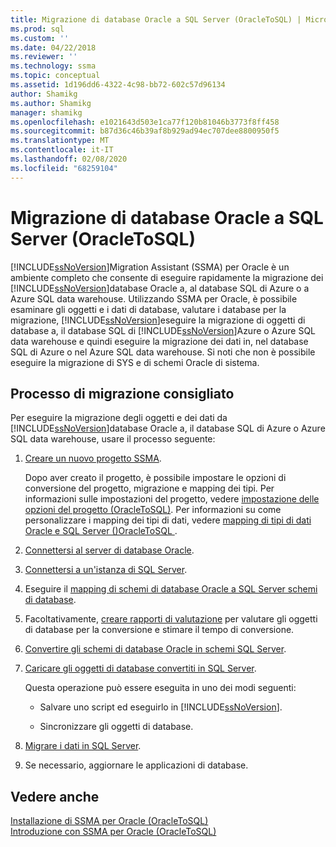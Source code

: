 ```yaml
---
title: Migrazione di database Oracle a SQL Server (OracleToSQL) | Microsoft Docs
ms.prod: sql
ms.custom: ''
ms.date: 04/22/2018
ms.reviewer: ''
ms.technology: ssma
ms.topic: conceptual
ms.assetid: 1d196dd6-4322-4c98-bb72-602c57d96134
author: Shamikg
ms.author: Shamikg
manager: shamikg
ms.openlocfilehash: e1021643d503e1ca77f120b81046b3773f8ff458
ms.sourcegitcommit: b87d36c46b39af8b929ad94ec707dee8800950f5
ms.translationtype: MT
ms.contentlocale: it-IT
ms.lasthandoff: 02/08/2020
ms.locfileid: "68259104"
---
```

# <a name="migrating-oracle-databases-to-sql-server-oracletosql"></a>Migrazione di database Oracle a SQL Server (OracleToSQL)
[!INCLUDE[ssNoVersion](../../includes/ssnoversion-md.md)]Migration Assistant (SSMA) per Oracle è un ambiente completo che consente di eseguire rapidamente la migrazione dei [!INCLUDE[ssNoVersion](../../includes/ssnoversion-md.md)]database Oracle a, al database SQL di Azure o a Azure SQL data warehouse. Utilizzando SSMA per Oracle, è possibile esaminare gli oggetti e i dati di database, valutare i database per la migrazione, [!INCLUDE[ssNoVersion](../../includes/ssnoversion-md.md)]eseguire la migrazione di oggetti di database a, il database SQL di [!INCLUDE[ssNoVersion](../../includes/ssnoversion-md.md)]Azure o Azure SQL data warehouse e quindi eseguire la migrazione dei dati in, nel database SQL di Azure o nel Azure SQL data warehouse. Si noti che non è possibile eseguire la migrazione di SYS e di schemi Oracle di sistema.
  
## <a name="recommended-migration-process"></a>Processo di migrazione consigliato  
Per eseguire la migrazione degli oggetti e dei dati da [!INCLUDE[ssNoVersion](../../includes/ssnoversion-md.md)]database Oracle a, il database SQL di Azure o Azure SQL data warehouse, usare il processo seguente:
  
1.  [Creare un nuovo progetto SSMA](working-with-ssma-projects-oracletosql.md).  
  
    Dopo aver creato il progetto, è possibile impostare le opzioni di conversione del progetto, migrazione e mapping dei tipi. Per informazioni sulle impostazioni del progetto, vedere [impostazione delle opzioni del progetto &#40;OracleToSQL&#41;](../../ssma/oracle/setting-project-options-oracletosql.md). Per informazioni su come personalizzare i mapping dei tipi di dati, vedere [mapping di tipi di dati Oracle e SQL Server &#40;&#41;OracleToSQL ](../../ssma/oracle/mapping-oracle-and-sql-server-data-types-oracletosql.md).  
  
2.  [Connettersi al server di database Oracle](connecting-to-oracle-database-oracletosql.md).  
  
3.  [Connettersi a un'istanza di SQL Server](connecting-to-sql-server-oracletosql.md).  
  
4.  Eseguire il [mapping di schemi di database Oracle a SQL Server schemi di database](mapping-oracle-schemas-to-sql-server-schemas-oracletosql.md).  
  
5.  Facoltativamente, [creare rapporti di valutazione](assessing-oracle-schemas-for-conversion-oracletosql.md) per valutare gli oggetti di database per la conversione e stimare il tempo di conversione.  
  
6.  [Convertire gli schemi di database Oracle in schemi SQL Server](converting-oracle-schemas-oracletosql.md).  
  
7.  [Caricare gli oggetti di database convertiti in SQL Server](loading-converted-database-objects-into-sql-server-oracletosql.md).  
  
    Questa operazione può essere eseguita in uno dei modi seguenti:  
  
    -   Salvare uno script ed eseguirlo in [!INCLUDE[ssNoVersion](../../includes/ssnoversion-md.md)].  
  
    -   Sincronizzare gli oggetti di database.  
  
8.  [Migrare i dati in SQL Server](migrating-oracle-data-into-sql-server-oracletosql.md).  
  
9. Se necessario, aggiornare le applicazioni di database.  
  
## <a name="see-also"></a>Vedere anche  
[Installazione di SSMA per Oracle &#40;OracleToSQL&#41;](../../ssma/oracle/installing-ssma-for-oracle-oracletosql.md)  
[Introduzione con SSMA per Oracle &#40;OracleToSQL&#41;](../../ssma/oracle/getting-started-with-ssma-for-oracle-oracletosql.md)  
  
